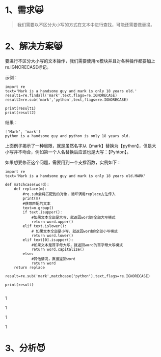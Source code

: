 # 1、需求🙀

> 我们需要以不区分大小写的方式在文本中进行查找，可能还需要做替换。

# 2、解决方案😸

要进行不区分大小写的文本操作，我们需要使用re模块并且对各种操作都要加上re.IGNORECASE标记。

示例：

```
import re
text='Mark is a handsome guy and mark is only 18 years old.'
result1=re.findall('mark',text,flags=re.IGNORECASE)
result2=re.sub('mark','python',text,flags=re.IGNORECASE)

print(result1)
print(result2)
```

结果：

```
['Mark', 'mark']
python is a handsome guy and python is only 18 years old.
```

上面例子揭示了一种局限，就是虽然名字从【mark】替换为【python】，但是大小写并不吻合，例如第一个人名替换后应该也是大写：【Pyhton】。

如果想要修正这个问题，需要用到一个支撑函数，实例如下：

```
import re
text='Mark is a handsome guy and mark is only 18 years old.MARK'

def matchcase(word):
    def replace(m):
        #re.sub会将匹配到的对象，循环调用replace方法传入
        print(m)
        #获取匹配的文本
        text=m.group()
        if text.isupper():
            #如果文本全部是大写，就返回word的全部大写模式
            return word.upper()
        elif text.islower():
            # 如果文本全部是小写，就返回word的全部小写模式
            return word.lower()
        elif text[0].isupper():
            #如果文本是首字母大写，就返回word的首字母大写模式
            return word.capitalize()
        else:
            #其他情况，直接返回word
            return word
    return replace

result=re.sub('mark',matchcase('python'),text,flags=re.IGNORECASE)

print(result)


```

1

1

1

1

# 3、分析😈



